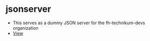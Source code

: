 # jsonserver

- This serves as a dummy JSON server for the fh-technikum-devs organization
- [View](https://my-json-server.typicode.com/fh-technikum-devs/json-server)
